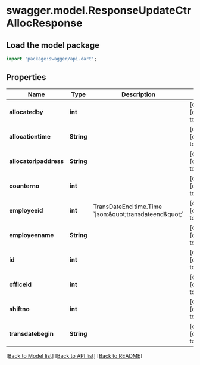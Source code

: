 # swagger.model.ResponseUpdateCtrAllocResponse

## Load the model package
```dart
import 'package:swagger/api.dart';
```

## Properties
Name | Type | Description | Notes
------------ | ------------- | ------------- | -------------
**allocatedby** | **int** |  | [optional] [default to null]
**allocationtime** | **String** |  | [optional] [default to null]
**allocatoripaddress** | **String** |  | [optional] [default to null]
**counterno** | **int** |  | [optional] [default to null]
**employeeid** | **int** | TransDateEnd    time.Time &#x60;json:\&quot;transdateend\&quot;&#x60; | [optional] [default to null]
**employeename** | **String** |  | [optional] [default to null]
**id** | **int** |  | [optional] [default to null]
**officeid** | **int** |  | [optional] [default to null]
**shiftno** | **int** |  | [optional] [default to null]
**transdatebegin** | **String** |  | [optional] [default to null]

[[Back to Model list]](../README.md#documentation-for-models) [[Back to API list]](../README.md#documentation-for-api-endpoints) [[Back to README]](../README.md)

